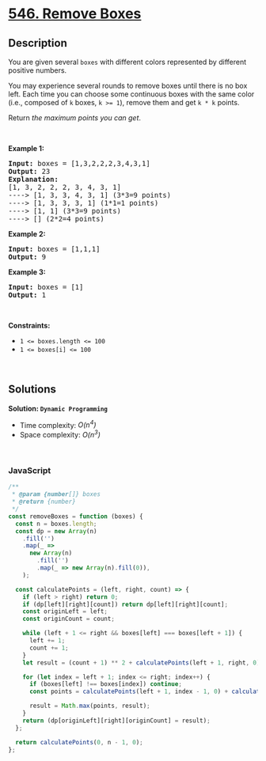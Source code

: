 # [546. Remove Boxes](https://leetcode.com/problems/remove-boxes)

## Description

<div class="elfjS" data-track-load="description_content"><p>You are given several <code>boxes</code> with different colors represented by different positive numbers.</p>

<p>You may experience several rounds to remove boxes until there is no box left. Each time you can choose some continuous boxes with the same color (i.e., composed of <code>k</code> boxes, <code>k &gt;= 1</code>), remove them and get <code>k * k</code> points.</p>

<p>Return <em>the maximum points you can get</em>.</p>

<p>&nbsp;</p>
<p><strong class="example">Example 1:</strong></p>

<pre><strong>Input:</strong> boxes = [1,3,2,2,2,3,4,3,1]
<strong>Output:</strong> 23
<strong>Explanation:</strong>
[1, 3, 2, 2, 2, 3, 4, 3, 1] 
----&gt; [1, 3, 3, 4, 3, 1] (3*3=9 points) 
----&gt; [1, 3, 3, 3, 1] (1*1=1 points) 
----&gt; [1, 1] (3*3=9 points) 
----&gt; [] (2*2=4 points)
</pre>

<p><strong class="example">Example 2:</strong></p>

<pre><strong>Input:</strong> boxes = [1,1,1]
<strong>Output:</strong> 9
</pre>

<p><strong class="example">Example 3:</strong></p>

<pre><strong>Input:</strong> boxes = [1]
<strong>Output:</strong> 1
</pre>

<p>&nbsp;</p>
<p><strong>Constraints:</strong></p>

<ul>
	<li><code>1 &lt;= boxes.length &lt;= 100</code></li>
	<li><code>1 &lt;= boxes[i]&nbsp;&lt;= 100</code></li>
</ul>
</div>

<p>&nbsp;</p>

## Solutions

**Solution: `Dynamic Programming`**

- Time complexity: <em>O(n<sup>4</sup>)</em>
- Space complexity: <em>O(n<sup>3</sup>)</em>

<p>&nbsp;</p>

### **JavaScript**

```js
/**
 * @param {number[]} boxes
 * @return {number}
 */
const removeBoxes = function (boxes) {
  const n = boxes.length;
  const dp = new Array(n)
    .fill('')
    .map(_ =>
      new Array(n)
        .fill('')
        .map(_ => new Array(n).fill(0)),
    );

  const calculatePoints = (left, right, count) => {
    if (left > right) return 0;
    if (dp[left][right][count]) return dp[left][right][count];
    const originLeft = left;
    const originCount = count;

    while (left + 1 <= right && boxes[left] === boxes[left + 1]) {
      left += 1;
      count += 1;
    }
    let result = (count + 1) ** 2 + calculatePoints(left + 1, right, 0);

    for (let index = left + 1; index <= right; index++) {
      if (boxes[left] !== boxes[index]) continue;
      const points = calculatePoints(left + 1, index - 1, 0) + calculatePoints(index, right, count + 1);

      result = Math.max(points, result);
    }
    return (dp[originLeft][right][originCount] = result);
  };

  return calculatePoints(0, n - 1, 0);
};
```
